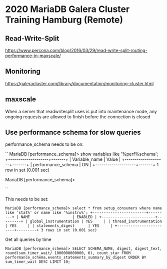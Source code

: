 # 2020 MariaDB Galera Cluster Training Hamburg (Remote)

## Read-Write-Split 

https://www.percona.com/blog/2016/03/29/read-write-split-routing-performance-in-maxscale/

## Monitoring 

https://galeracluster.com/library/documentation/monitoring-cluster.html

## maxscale 

When a server that readwritesplit uses is put into maintenance mode, any ongoing requests are allowed to finish before the connection is closed

## Use performance schema for slow queries 

performance_schema needs to be on:

``
MariaDB [performance_schema]> show variables like '%perf%schema';
+--------------------+-------+
| Variable_name      | Value |
+--------------------+-------+
| performance_schema | ON    |
+--------------------+-------+
1 row in set (0.001 sec)

MariaDB [performance_schema]> 

``

This needs to be set:

``
MariaDB [performance_schema]> select * from setup_consumers where name like 'stat%' or name like '%instru%';
+------------------------+---------+
| NAME                   | ENABLED |
+------------------------+---------+
| global_instrumentation | YES     |
| thread_instrumentation | YES     |
| statements_digest      | YES     |
+------------------------+---------+
3 rows in set (0.001 sec)
``

Get all queries by time 

``
MariaDB [performance_schema]> SELECT SCHEMA_NAME, digest, digest_text, round(sum_timer_wait/ 1000000000000, 6), count_star FROM performance_schema.events_statements_summary_by_digest ORDER BY sum_timer_wait DESC LIMIT 10;
``
